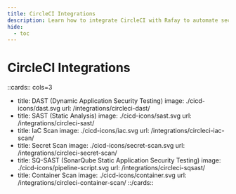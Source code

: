 ```yaml
---
title: CircleCI Integrations
description: Learn how to integrate CircleCI with Rafay to automate security testing and deployment of your applications.
hide:
  - toc
---
```


<style>
.nt-card .nt-card-image{
  color: #005BFF;
}

.nt-card-title {
    text-align: -webkit-center;
}
</style>

# CircleCI Integrations

::cards:: cols=3

- title: DAST (Dynamic Application Security Testing)
  image: ./cicd-icons/dast.svg
  url: /integrations/circleci-dast/
- title: SAST (Static Analysis)
  image: ./cicd-icons/sast.svg
  url: /integrations/circleci-sast/
- title: IaC Scan
  image: ./cicd-icons/iac.svg
  url: /integrations/circleci-iac-scan/
- title: Secret Scan
  image: ./cicd-icons/secret-scan.svg
  url: /integrations/circleci-secret-scan/
- title: SQ-SAST (SonarQube Static Application Security Testing)
  image: ./cicd-icons/pipeline-script.svg
  url: /integrations/circleci-sqsast/
- title: Container Scan
  image: ./cicd-icons/container.svg
  url: /integrations/circleci-container-scan/
::/cards::
